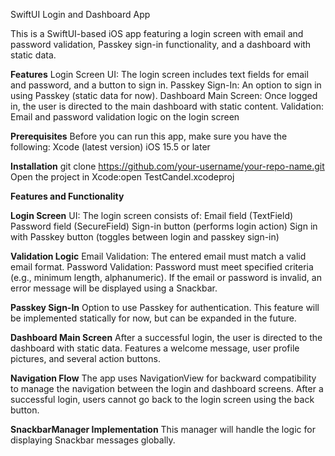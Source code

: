 SwiftUI Login and Dashboard App

This is a SwiftUI-based iOS app featuring a login screen with email and password validation, Passkey sign-in functionality, and a dashboard with static data.

**Features**
Login Screen UI: The login screen includes text fields for email and password, and a button to sign in.
Passkey Sign-In: An option to sign in using Passkey (static data for now).
Dashboard Main Screen: Once logged in, the user is directed to the main dashboard with static content.
Validation: Email and password validation logic on the login screen


**Prerequisites**
Before you can run this app, make sure you have the following:
Xcode (latest version)
iOS 15.5 or later

**Installation**
git clone https://github.com/your-username/your-repo-name.git
Open the project in Xcode:open TestCandel.xcodeproj

**Features and Functionality**

**Login Screen**
UI: The login screen consists of:
Email field (TextField)
Password field (SecureField)
Sign-in button (performs login action)
Sign in with Passkey button (toggles between login and passkey sign-in)

**Validation Logic**
Email Validation: The entered email must match a valid email format.
Password Validation: Password must meet specified criteria (e.g., minimum length, alphanumeric).
If the email or password is invalid, an error message will be displayed using a Snackbar.

**Passkey Sign-In**
Option to use Passkey for authentication.
This feature will be implemented statically for now, but can be expanded in the future.

**Dashboard Main Screen**
After a successful login, the user is directed to the dashboard with static data.
Features a welcome message, user profile pictures, and several action buttons.

**Navigation Flow**
The app uses NavigationView for backward compatibility to manage the navigation between the login and dashboard screens.
After a successful login, users cannot go back to the login screen using the back button.

**SnackbarManager Implementation**
This manager will handle the logic for displaying Snackbar messages globally.



